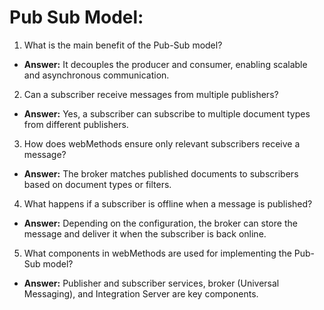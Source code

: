 # Pub Sub Model:
1. What is the main benefit of the Pub-Sub model?
- **Answer:** It decouples the producer and consumer, enabling scalable and asynchronous communication.

2. Can a subscriber receive messages from multiple publishers?
- **Answer:** Yes, a subscriber can subscribe to multiple document types from different publishers.

3. How does webMethods ensure only relevant subscribers receive a message?
- **Answer:** The broker matches published documents to subscribers based on document types or filters.

4. What happens if a subscriber is offline when a message is published?
- **Answer:** Depending on the configuration, the broker can store the message and deliver it when the subscriber is back online.

5. What components in webMethods are used for implementing the Pub-Sub model?
- **Answer:** Publisher and subscriber services, broker (Universal Messaging), and Integration Server are key components.

